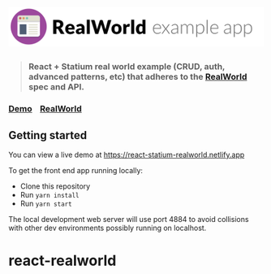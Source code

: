 # ![React + Statium RealWorld Example App](logo.png)

> ### React + Statium real world example (CRUD, auth, advanced patterns, etc) that adheres to the [RealWorld](https://github.com/gothinkster/realworld) spec and API.

### [Demo](https://react-statium-realworld.netlify.app)&nbsp;&nbsp;&nbsp;&nbsp;[RealWorld](https://github.com/gothinkster/realworld)

## Getting started

You can view a live demo at https://react-statium-realworld.netlify.app

To get the front end app running locally:

* Clone this repository
* Run `yarn install`
* Run `yarn start`

The local development web server will use port 4884 to avoid collisions with other dev environments possibly running on localhost.

# react-realworld
